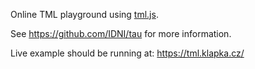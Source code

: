 Online TML playground using [tml.js](https://github.com/tomasklapka/tml.js).

See https://github.com/IDNI/tau for more information.

Live example should be running at: https://tml.klapka.cz/
